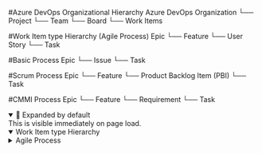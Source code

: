 #Azure DevOps Organizational Hierarchy
Azure DevOps Organization
└── Project
    └── Team
        └── Board
            └── Work Items



#Work Item type Hierarchy (Agile Process)
Epic
└── Feature
    └── User Story
        └── Task


#Basic Process
Epic
└── Issue
    └── Task


#Scrum Process
Epic
└── Feature
    └── Product Backlog Item (PBI)
        └── Task


#CMMI Process
Epic
└── Feature
    └── Requirement
        └── Task


<details open>
  <summary>🔼 Expanded by default</summary>
  This is visible immediately on page load.
</details>




<details open>
  <summary>Work Item type Hierarchy</summary>

  <details>
    <summary>Agile Process</summary>

    ````text
    Epic
    └── Feature
        └── User Story
            └── Task
    ````
  </details>

</details>
